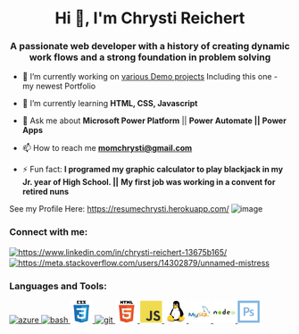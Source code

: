 <h1 align="center">Hi 👋, I'm Chrysti Reichert</h1>

<h3 align="center">A passionate web developer with a history of creating dynamic work flows and a strong foundation in problem solving</h3>

- 🔭 I’m currently working on [various Demo projects](https://github.com/unnamedmistress) Including this one - my newest Portfolio

- 🌱 I’m currently learning **HTML, CSS, Javascript**

- 💬 Ask me about **Microsoft Power Platform** ||
 **Power Automate ||** 
 **Power Apps**

- 📫 How to reach me **momchrysti@gmail.com**

- ⚡ Fun fact:   **I programed my graphic calculator to play blackjack in my Jr. year of High School. ||**
**My first job was working in a convent for retired nuns**

See my Profile Here: https://resumechrysti.herokuapp.com/
![image](https://user-images.githubusercontent.com/113783682/208561817-4af7c407-19ec-4aff-87c0-d7d5348bbc83.png)


<h3 align="left">Connect with me:</h3>
<p align="left">
<a href="https://linkedin.com/in/https://www.linkedin.com/in/chrysti-reichert-13675b165/" target="blank"><img align="center" src="https://raw.githubusercontent.com/rahuldkjain/github-profile-readme-generator/master/src/images/icons/Social/linked-in-alt.svg" alt="https://www.linkedin.com/in/chrysti-reichert-13675b165/" height="30" width="40" /></a>
<a href="https://stackoverflow.com/users/https://meta.stackoverflow.com/users/14302879/unnamed-mistress" target="blank"><img align="center" src="https://raw.githubusercontent.com/rahuldkjain/github-profile-readme-generator/master/src/images/icons/Social/stack-overflow.svg" alt="https://meta.stackoverflow.com/users/14302879/unnamed-mistress" height="30" width="40" /></a>
</p>

<h3 align="left">Languages and Tools:</h3>
<p align="left"> <a href="https://azure.microsoft.com/en-in/" target="_blank" rel="noreferrer"> <img src="https://www.vectorlogo.zone/logos/microsoft_azure/microsoft_azure-icon.svg" alt="azure" width="40" height="40"/> </a> <a href="https://www.gnu.org/software/bash/" target="_blank" rel="noreferrer"> <img src="https://www.vectorlogo.zone/logos/gnu_bash/gnu_bash-icon.svg" alt="bash" width="40" height="40"/> </a> <a href="https://www.w3schools.com/css/" target="_blank" rel="noreferrer"> <img src="https://raw.githubusercontent.com/devicons/devicon/master/icons/css3/css3-original-wordmark.svg" alt="css3" width="40" height="40"/> </a> <a href="https://git-scm.com/" target="_blank" rel="noreferrer"> <img src="https://www.vectorlogo.zone/logos/git-scm/git-scm-icon.svg" alt="git" width="40" height="40"/> </a> <a href="https://www.w3.org/html/" target="_blank" rel="noreferrer"> <img src="https://raw.githubusercontent.com/devicons/devicon/master/icons/html5/html5-original-wordmark.svg" alt="html5" width="40" height="40"/> </a> <a href="https://developer.mozilla.org/en-US/docs/Web/JavaScript" target="_blank" rel="noreferrer"> <img src="https://raw.githubusercontent.com/devicons/devicon/master/icons/javascript/javascript-original.svg" alt="javascript" width="40" height="40"/> </a> <a href="https://www.linux.org/" target="_blank" rel="noreferrer"> <img src="https://raw.githubusercontent.com/devicons/devicon/master/icons/linux/linux-original.svg" alt="linux" width="40" height="40"/> </a> <a href="https://www.mysql.com/" target="_blank" rel="noreferrer"> <img src="https://raw.githubusercontent.com/devicons/devicon/master/icons/mysql/mysql-original-wordmark.svg" alt="mysql" width="40" height="40"/> </a> <a href="https://nodejs.org" target="_blank" rel="noreferrer"> <img src="https://raw.githubusercontent.com/devicons/devicon/master/icons/nodejs/nodejs-original-wordmark.svg" alt="nodejs" width="40" height="40"/> </a> <a href="https://www.photoshop.com/en" target="_blank" rel="noreferrer"> <img src="https://raw.githubusercontent.com/devicons/devicon/master/icons/photoshop/photoshop-line.svg" alt="photoshop" width="40" height="40"/> </a> </p>
